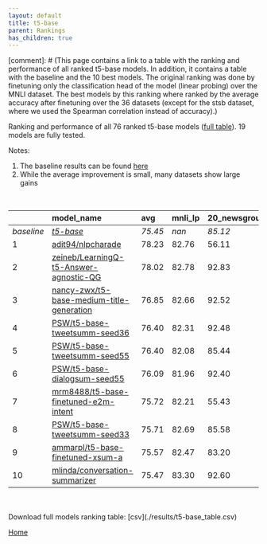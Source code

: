 ```yaml
---
layout: default
title: t5-base
parent: Rankings
has_children: true
---
```

[comment]: # (This page contains a link to a table with the ranking and performance of all ranked t5-base models. In addition, it contains a table with the baseline and the 10 best models. The original ranking was done by finetuning only the classification head of the model (linear probing) over the MNLI dataset.  The best models  by this ranking where ranked by the average accuracy after finetuning over the 36 datasets (except for the stsb dataset, where we used the Spearman correlation instead of accuracy).)

Ranking and performance of all 76 ranked t5-base models ([full table](./results/t5-base_table.csv)).  19 models are fully tested.

Notes:
1. The baseline results can be found [here](t5-base_pretrain_scores_table)
1. While the average improvement is small, many datasets show large gains
<br>


|            | model_name                                                                                                                                                                                                                                                                                                                                                                                                                                                                                                                                                                                                                                                                                                                              | avg     | mnli_lp   | 20_newsgroup   | ag_news   | amazon_reviews_multi   | anli    | boolq   | cb      | cola    | copa    | dbpedia   | esnli   | financial_phrasebank   | imdb    | isear   | mnli    | mrpc    | multirc   | poem_sentiment   | qnli    | qqp     | rotten_tomatoes   | rte     | sst2    | sst_5bins   | stsb    | trec_coarse   | trec_fine   | tweet_ev_emoji   | tweet_ev_emotion   | tweet_ev_hate   | tweet_ev_irony   | tweet_ev_offensive   | tweet_ev_sentiment   | wic     | wnli    | wsc     | yahoo_answers   |
|:-----------|:----------------------------------------------------------------------------------------------------------------------------------------------------------------------------------------------------------------------------------------------------------------------------------------------------------------------------------------------------------------------------------------------------------------------------------------------------------------------------------------------------------------------------------------------------------------------------------------------------------------------------------------------------------------------------------------------------------------------------------------|:--------|:----------|:---------------|:----------|:-----------------------|:--------|:--------|:--------|:--------|:--------|:----------|:--------|:-----------------------|:--------|:--------|:--------|:--------|:----------|:-----------------|:--------|:--------|:------------------|:--------|:--------|:------------|:--------|:--------------|:------------|:-----------------|:-------------------|:----------------|:-----------------|:---------------------|:---------------------|:--------|:--------|:--------|:----------------|
| *baseline* | *[t5-base](t5-base_pretrain_scores_table)*                                                                                                                                                                                                                                                                                                                                                                                                                                                                                                                                                                                                                                                                                              | *75.45* | *nan*     | *85.12*        | *89.42*   | *66.54*                | *47.05* | *76.66* | *75.54* | *81.91* | *49.65* | *76.41*   | *89.72* | *85.30*                | *92.33* | *71.28* | *83.80* | *85.66* | *60.28*   | *74.42*          | *90.38* | *88.94* | *88.61*           | *73.68* | *93.84* | *55.55*     | *85.31* | *97.21*       | *92.33*     | *44.88*          | *79.51*            | *52.74*         | *73.74*          | *84.03*              | *70.21*              | *67.19* | *55.35* | *60.00* | *71.59*         |
| 1          | [adit94/nlpcharade](model_gain_chart?avg=2.78&mnli_lp=nan&20_newsgroup=-29.01&ag_news=2.38&amazon_reviews_multi=4.40&anli=1.58&boolq=10.84&cb=-8.92&cola=-2.62&copa=39.82&dbpedia=12.81&esnli=0.60&financial_phrasebank=1.31&imdb=-10.84&isear=26.32&mnli=8.64&mrpc=3.06&multirc=12.08&poem_sentiment=-29.04&qnli=-34.05&qqp=1.74&rotten_tomatoes=-36.72&rte=16.64&sst2=-9.88&sst_5bins=18.68&stsb=-5.99&trec_coarse=-30.77&trec_fine=-0.01&tweet_ev_emoji=47.56&tweet_ev_emotion=10.81&tweet_ev_hate=21.50&tweet_ev_irony=10.21&tweet_ev_offensive=-13.09&tweet_ev_sentiment=16.40&wic=4.61&wnli=0.99&wsc=17.17&yahoo_answers=21.01&model_name=adit94%2Fnlpcharade&base_name=t5-base)                                                  | 78.23   | 82.76     | 56.11          | 91.80     | 70.95                  | 48.62   | 87.50   | 66.61   | 79.29   | 89.47   | 89.21     | 90.32   | 86.62                  | 81.49   | 97.60   | 92.44   | 88.73   | 72.36     | 45.38            | 56.34   | 90.68   | 51.89             | 90.32   | 83.95   | 74.23       | 79.33   | 66.44         | 92.32       | 92.44            | 90.32              | 74.23           | 83.95            | 70.95                | 86.62                | 71.80   | 56.34   | 77.17   | 92.60           |
| 2          | [zeineb/LearningQ-t5-Answer-agnostic-QG](model_gain_chart?avg=2.57&mnli_lp=nan&20_newsgroup=7.72&ag_news=-17.39&amazon_reviews_multi=25.92&anli=1.23&boolq=9.06&cb=-16.52&cola=5.10&copa=19.00&dbpedia=10.13&esnli=0.83&financial_phrasebank=-11.30&imdb=-25.69&isear=4.79&mnli=2.87&mrpc=5.14&multirc=-1.63&poem_sentiment=19.27&qnli=2.07&qqp=-1.06&rotten_tomatoes=-14.12&rte=0.32&sst2=-7.16&sst_5bins=29.45&stsb=-7.36&trec_coarse=-41.73&trec_fine=-3.21&tweet_ev_emoji=45.67&tweet_ev_emotion=1.98&tweet_ev_hate=-1.25&tweet_ev_irony=0.75&tweet_ev_offensive=0.97&tweet_ev_sentiment=0.21&wic=22.41&wnli=-0.42&wsc=12.49&yahoo_answers=13.94&model_name=zeineb%2FLearningQ-t5-Answer-agnostic-QG&base_name=t5-base)             | 78.02   | 82.78     | 92.83          | 72.03     | 92.46                  | 48.28   | 85.71   | 59.01   | 87.01   | 68.65   | 86.54     | 90.55   | 74.01                  | 66.64   | 76.07   | 86.68   | 90.81   | 58.65     | 93.69            | 92.46   | 87.88   | 74.49             | 74.01   | 86.68   | 85.00       | 77.95   | 55.48         | 89.12       | 90.55            | 81.49              | 51.48           | 74.49            | 85.00                | 70.42                | 89.60   | 54.93   | 72.49   | 85.53           |
| 3          | [nancy-zwx/t5-base-medium-title-generation](model_gain_chart?avg=1.40&mnli_lp=nan&20_newsgroup=7.41&ag_news=-13.15&amazon_reviews_multi=26.25&anli=3.33&boolq=1.92&cb=-20.54&cola=0.25&copa=10.75&dbpedia=9.17&esnli=-39.35&financial_phrasebank=-9.85&imdb=-9.50&isear=15.03&mnli=8.99&mrpc=3.55&multirc=28.69&poem_sentiment=-28.83&qnli=-14.93&qqp=1.70&rotten_tomatoes=-9.78&rte=-17.34&sst2=-6.77&sst_5bins=29.22&stsb=3.03&trec_coarse=-3.98&trec_fine=-37.04&tweet_ev_emoji=11.45&tweet_ev_emotion=11.12&tweet_ev_hate=-2.36&tweet_ev_irony=11.02&tweet_ev_offensive=-13.49&tweet_ev_sentiment=16.85&wic=4.77&wnli=35.28&wsc=11.33&yahoo_answers=26.21&model_name=nancy-zwx%2Ft5-base-medium-title-generation&base_name=t5-base) | 76.85   | 82.66     | 92.52          | 76.27     | 92.79                  | 50.38   | 78.57   | 55.00   | 82.17   | 60.40   | 85.58     | 50.38   | 75.45                  | 82.83   | 86.31   | 92.79   | 89.22   | 88.97     | 45.59            | 75.45   | 90.64   | 78.83             | 56.34   | 87.06   | 84.77       | 88.34   | 93.23         | 55.29       | 56.34            | 90.64              | 50.38           | 84.77            | 70.55                | 87.06                | 71.97   | 90.64   | 71.33   | 97.80           |
| 4          | [PSW/t5-base-tweetsumm-seed36](model_gain_chart?avg=0.95&mnli_lp=nan&20_newsgroup=7.37&ag_news=-4.06&amazon_reviews_multi=9.48&anli=1.79&boolq=10.84&cb=-15.24&cola=0.45&copa=18.22&dbpedia=10.13&esnli=1.19&financial_phrasebank=-1.24&imdb=-25.41&isear=21.52&mnli=-34.96&mrpc=0.12&multirc=29.69&poem_sentiment=19.84&qnli=1.76&qqp=-1.27&rotten_tomatoes=-43.98&rte=-2.92&sst2=-42.79&sst_5bins=24.04&stsb=-6.14&trec_coarse=-42.41&trec_fine=-4.06&tweet_ev_emoji=25.53&tweet_ev_emotion=6.95&tweet_ev_hate=39.41&tweet_ev_irony=-2.99&tweet_ev_offensive=-29.11&tweet_ev_sentiment=20.70&wic=4.45&wnli=-0.42&wsc=11.87&yahoo_answers=26.01&model_name=PSW%2Ft5-base-tweetsumm-seed36&base_name=t5-base)                           | 76.40   | 82.31     | 92.48          | 85.36     | 76.02                  | 48.84   | 87.50   | 60.29   | 82.36   | 67.87   | 86.54     | 90.91   | 84.07                  | 66.92   | 92.80   | 48.84   | 85.78   | 89.97     | 94.27            | 92.15   | 87.67   | 44.63             | 70.76   | 51.04   | 79.59       | 79.17   | 54.80         | 88.27       | 70.42            | 86.46              | 92.15           | 70.76            | 54.93                | 90.91                | 71.64   | 54.93   | 71.87   | 97.60           |
| 5          | [PSW/t5-base-tweetsumm-seed55](model_gain_chart?avg=0.95&mnli_lp=nan&20_newsgroup=0.32&ag_news=-0.45&amazon_reviews_multi=-0.16&anli=1.20&boolq=1.08&cb=4.82&cola=-0.90&copa=5.35&dbpedia=-0.21&esnli=0.53&financial_phrasebank=-0.20&imdb=0.05&isear=-0.55&mnli=2.55&mrpc=0.61&multirc=0.63&poem_sentiment=11.15&qnli=2.09&qqp=1.34&rotten_tomatoes=-1.08&rte=-0.40&sst2=-0.26&sst_5bins=0.06&stsb=2.27&trec_coarse=0.59&trec_fine=-1.13&tweet_ev_emoji=0.55&tweet_ev_emotion=2.19&tweet_ev_hate=0.13&tweet_ev_irony=1.26&tweet_ev_offensive=-0.31&tweet_ev_sentiment=0.34&wic=2.40&wnli=-1.83&wsc=-0.38&yahoo_answers=0.44&model_name=PSW%2Ft5-base-tweetsumm-seed55&base_name=t5-base)                                               | 76.40   | 82.08     | 85.44          | 88.97     | 66.38                  | 48.25   | 77.74   | 80.36   | 81.02   | 55.00   | 76.20     | 90.25   | 85.10                  | 92.38   | 70.73   | 86.35   | 86.27   | 60.91     | 85.58            | 92.48   | 90.27   | 87.52             | 73.29   | 93.58   | 55.61       | 87.58   | 97.80         | 91.20       | 45.43            | 81.70              | 52.86           | 75.00            | 83.72                | 70.55                | 69.59   | 53.52   | 59.62   | 72.03           |
| 6          | [PSW/t5-base-dialogsum-seed55](model_gain_chart?avg=0.64&mnli_lp=nan&20_newsgroup=7.28&ag_news=0.28&amazon_reviews_multi=19.26&anli=-1.33&boolq=1.23&cb=1.25&cola=-1.38&copa=5.35&dbpedia=9.35&esnli=0.63&financial_phrasebank=-40.72&imdb=-4.99&isear=-0.03&mnli=8.22&mrpc=-1.35&multirc=0.14&poem_sentiment=17.88&qnli=-19.99&qqp=1.85&rotten_tomatoes=-34.22&rte=-20.16&sst2=-27.40&sst_5bins=37.68&stsb=2.78&trec_coarse=-14.52&trec_fine=5.47&tweet_ev_emoji=35.90&tweet_ev_emotion=-26.45&tweet_ev_hate=21.24&tweet_ev_irony=11.26&tweet_ev_offensive=-14.06&tweet_ev_sentiment=16.28&wic=1.93&wnli=35.00&wsc=-15.77&yahoo_answers=5.21&model_name=PSW%2Ft5-base-dialogsum-seed55&base_name=t5-base)                              | 76.09   | 81.96     | 92.40          | 89.70     | 85.80                  | 45.72   | 77.89   | 76.79   | 80.54   | 55.00   | 85.75     | 90.35   | 44.58                  | 87.34   | 71.25   | 92.02   | 84.31   | 60.42     | 92.30            | 70.40   | 90.78   | 54.39             | 53.52   | 66.44   | 93.23       | 88.09   | 82.69         | 97.80       | 80.79            | 53.06              | 73.98           | 85.00            | 69.98                | 86.49                | 69.12   | 90.35   | 44.23   | 76.80           |
| 7          | [mrm8488/t5-base-finetuned-e2m-intent](model_gain_chart?avg=0.27&mnli_lp=nan&20_newsgroup=-29.69&ag_news=8.18&amazon_reviews_multi=26.08&anli=1.23&boolq=-9.10&cb=-35.15&cola=2.65&copa=39.62&dbpedia=11.59&esnli=-3.56&financial_phrasebank=-30.38&imdb=-41.39&isear=11.41&mnli=-11.60&mrpc=5.36&multirc=11.05&poem_sentiment=-30.05&qnli=-35.45&qqp=-0.95&rotten_tomatoes=-11.82&rte=12.48&sst2=-7.07&sst_5bins=28.52&stsb=-4.96&trec_coarse=-30.49&trec_fine=0.79&tweet_ev_emoji=37.52&tweet_ev_emotion=-28.57&tweet_ev_hate=24.05&tweet_ev_irony=10.33&tweet_ev_offensive=2.73&tweet_ev_sentiment=22.41&wic=18.79&wnli=-7.07&wsc=31.20&yahoo_answers=20.99&model_name=mrm8488%2Ft5-base-finetuned-e2m-intent&base_name=t5-base)     | 75.72   | 82.21     | 55.43          | 97.60     | 92.62                  | 48.28   | 67.55   | 40.38   | 84.56   | 89.27   | 87.99     | 86.17   | 54.93                  | 50.94   | 82.69   | 72.20   | 91.03   | 71.33     | 44.37            | 54.93   | 87.99   | 76.79             | 86.17   | 86.77   | 84.07       | 80.36   | 66.72         | 93.12       | 82.41            | 50.94              | 76.79           | 84.07            | 86.77                | 92.62                | 85.98   | 48.28   | 91.20   | 92.58           |
| 8          | [PSW/t5-base-tweetsumm-seed33](model_gain_chart?avg=0.26&mnli_lp=nan&20_newsgroup=0.46&ag_news=-0.25&amazon_reviews_multi=-0.36&anli=0.92&boolq=1.72&cb=13.75&cola=0.25&copa=5.35&dbpedia=-0.41&esnli=-41.75&financial_phrasebank=-0.80&imdb=0.18&isear=0.49&mnli=8.49&mrpc=-0.12&multirc=1.29&poem_sentiment=9.23&qnli=-17.46&qqp=1.51&rotten_tomatoes=-0.15&rte=-17.34&sst2=-0.49&sst_5bins=-0.53&stsb=2.98&trec_coarse=0.59&trec_fine=-0.73&tweet_ev_emoji=-0.21&tweet_ev_emotion=2.33&tweet_ev_hate=-0.85&tweet_ev_irony=2.91&tweet_ev_offensive=0.73&tweet_ev_sentiment=0.05&wic=1.61&wnli=34.97&wsc=1.54&yahoo_answers=-0.46&model_name=PSW%2Ft5-base-tweetsumm-seed33&base_name=t5-base)                                         | 75.71   | 82.69     | 85.58          | 89.17     | 66.18                  | 47.97   | 78.38   | 89.29   | 82.17   | 55.00   | 76.00     | 47.97   | 84.50                  | 92.51   | 71.77   | 92.29   | 85.54   | 61.57     | 83.65            | 72.92   | 90.45   | 88.46             | 56.34   | 93.35   | 55.02       | 88.30   | 97.80         | 91.60       | 44.67            | 81.84              | 51.89           | 76.66            | 84.77                | 70.26                | 68.81   | 90.32   | 61.54   | 71.13           |
| 9          | [ammarpl/t5-base-finetuned-xsum-a](model_gain_chart?avg=0.12&mnli_lp=nan&20_newsgroup=-1.92&ag_news=3.29&amazon_reviews_multi=-0.00&anli=1.54&boolq=-16.51&cb=13.06&cola=0.93&copa=22.08&dbpedia=-9.87&esnli=0.53&financial_phrasebank=-2.10&imdb=0.11&isear=17.56&mnli=-28.95&mrpc=1.35&multirc=17.35&poem_sentiment=-3.23&qnli=2.06&qqp=1.76&rotten_tomatoes=-32.27&rte=2.85&sst2=-0.60&sst_5bins=-0.35&stsb=-7.21&trec_coarse=-45.02&trec_fine=-9.78&tweet_ev_emoji=-5.84&tweet_ev_emotion=3.04&tweet_ev_hate=-0.55&tweet_ev_irony=3.42&tweet_ev_offensive=-2.52&tweet_ev_sentiment=0.98&wic=18.28&wnli=0.99&wsc=38.40&yahoo_answers=21.64&model_name=ammarpl%2Ft5-base-finetuned-xsum-a&base_name=t5-base)                          | 75.57   | 82.47     | 83.20          | 92.70     | 66.54                  | 48.59   | 60.15   | 88.60   | 82.84   | 71.73   | 66.54     | 90.25   | 83.20                  | 92.44   | 88.84   | 54.85   | 87.01   | 77.63     | 71.19            | 92.44   | 90.70   | 56.34             | 76.53   | 93.23   | 55.20       | 78.10   | 52.19         | 82.55       | 39.04            | 82.55              | 52.19           | 77.17            | 81.51                | 71.19                | 85.48   | 56.34   | 98.40   | 93.23           |
| 10         | [mlinda/conversation-summarizer](model_gain_chart?avg=0.02&mnli_lp=nan&20_newsgroup=7.48&ag_news=-17.58&amazon_reviews_multi=17.26&anli=2.51&boolq=10.84&cb=-23.54&cola=0.06&copa=11.74&dbpedia=9.49&esnli=0.83&financial_phrasebank=-40.29&imdb=-3.21&isear=1.35&mnli=-6.91&mrpc=0.12&multirc=7.59&poem_sentiment=18.50&qnli=-35.45&qqp=-1.21&rotten_tomatoes=-33.54&rte=16.87&sst2=-26.74&sst_5bins=38.14&stsb=-6.94&trec_coarse=-17.40&trec_fine=5.67&tweet_ev_emoji=36.18&tweet_ev_emotion=-26.11&tweet_ev_hate=22.26&tweet_ev_irony=-2.98&tweet_ev_offensive=2.28&tweet_ev_sentiment=22.52&wic=-19.12&wnli=-5.79&wsc=29.70&yahoo_answers=6.01&model_name=mlinda%2Fconversation-summarizer&base_name=t5-base)                       | 75.47   | 83.30     | 92.60          | 71.84     | 83.80                  | 49.56   | 87.50   | 52.00   | 81.98   | 61.39   | 85.90     | 90.55   | 45.02                  | 89.12   | 72.63   | 76.90   | 85.78   | 67.87     | 92.92            | 54.93   | 87.73   | 55.07             | 90.55   | 67.10   | 93.69       | 78.38   | 79.81         | 98.00       | 81.07            | 53.40              | 75.00           | 70.76            | 86.31                | 92.73                | 48.08   | 49.56   | 89.70   | 77.60           |


<br>
<br>
Download full models ranking table: [csv](./results/t5-base_table.csv)

[Home](Home)